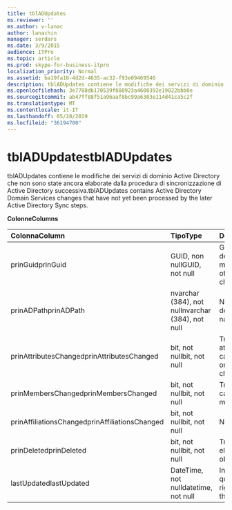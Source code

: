 ```yaml
---
title: tblADUpdates
ms.reviewer: ''
ms.author: v-lanac
author: lanachin
manager: serdars
ms.date: 3/9/2015
audience: ITPro
ms.topic: article
ms.prod: skype-for-business-itpro
localization_priority: Normal
ms.assetid: ba19fa16-4d2d-4635-ac32-f93e09469546
description: tblADUpdates contiene le modifiche dei servizi di dominio Active Directory che non sono state ancora elaborate dalla procedura di sincronizzazione di Active Directory successiva.
ms.openlocfilehash: 3e7788db170539f888923a4600392e19022bbb0e
ms.sourcegitcommit: ab47ff88f51a96aaf8bc99a6303e114d41ca5c2f
ms.translationtype: MT
ms.contentlocale: it-IT
ms.lasthandoff: 05/20/2019
ms.locfileid: "36194700"
---
```

# <a name="tbladupdates"></a><span data-ttu-id="88982-103">tblADUpdates</span><span class="sxs-lookup"><span data-stu-id="88982-103">tblADUpdates</span></span>
 
<span data-ttu-id="88982-104">tblADUpdates contiene le modifiche dei servizi di dominio Active Directory che non sono state ancora elaborate dalla procedura di sincronizzazione di Active Directory successiva.</span><span class="sxs-lookup"><span data-stu-id="88982-104">tblADUpdates contains Active Directory Domain Services changes that have not yet been processed by the later Active Directory Sync steps.</span></span>
  
<span data-ttu-id="88982-105">**Colonne**</span><span class="sxs-lookup"><span data-stu-id="88982-105">**Columns**</span></span>

|<span data-ttu-id="88982-106">**Colonna**</span><span class="sxs-lookup"><span data-stu-id="88982-106">**Column**</span></span>|<span data-ttu-id="88982-107">**Tipo**</span><span class="sxs-lookup"><span data-stu-id="88982-107">**Type**</span></span>|<span data-ttu-id="88982-108">**Descrizione**</span><span class="sxs-lookup"><span data-stu-id="88982-108">**Description**</span></span>|
|:-----|:-----|:-----|
|<span data-ttu-id="88982-109">prinGuid</span><span class="sxs-lookup"><span data-stu-id="88982-109">prinGuid</span></span>  <br/> |<span data-ttu-id="88982-110">GUID, non null</span><span class="sxs-lookup"><span data-stu-id="88982-110">GUID, not null</span></span>  <br/> |<span data-ttu-id="88982-111">GUID principale dell'oggetto modificato.</span><span class="sxs-lookup"><span data-stu-id="88982-111">Principal GUID of the object that changed.</span></span>  <br/> |
|<span data-ttu-id="88982-112">prinADPath</span><span class="sxs-lookup"><span data-stu-id="88982-112">prinADPath</span></span>  <br/> |<span data-ttu-id="88982-113">nvarchar (384), not null</span><span class="sxs-lookup"><span data-stu-id="88982-113">nvarchar (384), not null</span></span>  <br/> |<span data-ttu-id="88982-114">Nome distinto dell'oggetto.</span><span class="sxs-lookup"><span data-stu-id="88982-114">Distinguished name of the object.</span></span>  <br/> |
|<span data-ttu-id="88982-115">prinAttributesChanged</span><span class="sxs-lookup"><span data-stu-id="88982-115">prinAttributesChanged</span></span>  <br/> |<span data-ttu-id="88982-116">bit, not null</span><span class="sxs-lookup"><span data-stu-id="88982-116">bit, not null</span></span>  <br/> |<span data-ttu-id="88982-117">True se almeno un attributo dell'oggetto è cambiato.</span><span class="sxs-lookup"><span data-stu-id="88982-117">True if at least one attribute of the object changed.</span></span>  <br/> |
|<span data-ttu-id="88982-118">prinMembersChanged</span><span class="sxs-lookup"><span data-stu-id="88982-118">prinMembersChanged</span></span>  <br/> |<span data-ttu-id="88982-119">bit, not null</span><span class="sxs-lookup"><span data-stu-id="88982-119">bit, not null</span></span>  <br/> |<span data-ttu-id="88982-120">True se l'appartenenza è cambiata.</span><span class="sxs-lookup"><span data-stu-id="88982-120">True if the membership changed.</span></span>  <br/> |
|<span data-ttu-id="88982-121">prinAffiliationsChanged</span><span class="sxs-lookup"><span data-stu-id="88982-121">prinAffiliationsChanged</span></span>  <br/> |<span data-ttu-id="88982-122">bit, not null</span><span class="sxs-lookup"><span data-stu-id="88982-122">bit, not null</span></span>  <br/> |<span data-ttu-id="88982-123">Non usato.</span><span class="sxs-lookup"><span data-stu-id="88982-123">Not used.</span></span>  <br/> |
|<span data-ttu-id="88982-124">prinDeleted</span><span class="sxs-lookup"><span data-stu-id="88982-124">prinDeleted</span></span>  <br/> |<span data-ttu-id="88982-125">bit, not null</span><span class="sxs-lookup"><span data-stu-id="88982-125">bit, not null</span></span>  <br/> |<span data-ttu-id="88982-126">True se l'oggetto è stato eliminato.</span><span class="sxs-lookup"><span data-stu-id="88982-126">True if the object was deleted.</span></span>  <br/> |
|<span data-ttu-id="88982-127">lastUpdated</span><span class="sxs-lookup"><span data-stu-id="88982-127">lastUpdated</span></span>  <br/> |<span data-ttu-id="88982-128">DateTime, not null</span><span class="sxs-lookup"><span data-stu-id="88982-128">datetime, not null</span></span>  <br/> |<span data-ttu-id="88982-129">Indicatore di data e ora di quando è stata inserita la riga.</span><span class="sxs-lookup"><span data-stu-id="88982-129">Time stamp of when the row was inserted.</span></span>  <br/> |
   

